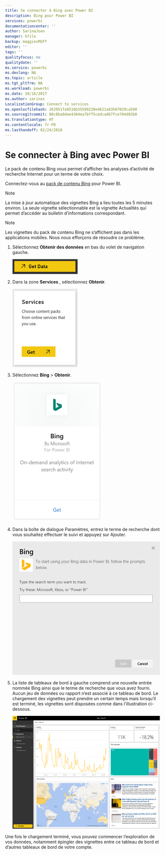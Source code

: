```yaml
---
title: Se connecter à Bing avec Power BI
description: Bing pour Power BI
services: powerbi
documentationcenter: ''
author: SarinaJoan
manager: kfile
backup: maggiesMSFT
editor: ''
tags: ''
qualityfocus: no
qualitydate: ''
ms.service: powerbi
ms.devlang: NA
ms.topic: article
ms.tgt_pltfrm: NA
ms.workload: powerbi
ms.date: 10/16/2017
ms.author: sarinas
LocalizationGroup: Connect to services
ms.openlocfilehash: 263951fa9516b35509220e4621a03567029ca590
ms.sourcegitcommit: 88c8ba8dee4384ea7bff5cedcad67fce784d92b0
ms.translationtype: HT
ms.contentlocale: fr-FR
ms.lasthandoff: 02/24/2018
---
```

# <a name="connect-to-bing-with-power-bi"></a>Se connecter à Bing avec Power BI
Le pack de contenu Bing vous permet d’afficher les analyses d’activité de recherche Internet pour un terme de votre choix.

Connectez-vous au [pack de contenu Bing](https://app.powerbi.com/groups/me/getdata/services/bing) pour Power BI.

>[!NOTE]
>La mise à jour automatique des vignettes Bing a lieu toutes les 5 minutes environ. La seule vignette sélectionnable est la vignette Actualités qui permet d’accéder au bulletin d’informations correspondant. 

>[!NOTE]
>Les vignettes du pack de contenu Bing ne s’affichent pas dans les applications mobiles. Nous nous efforçons de résoudre ce problème.

1. Sélectionnez **Obtenir des données** en bas du volet de navigation gauche.
   
    ![](media/service-connect-to-bing/getdata.png)
2. Dans la zone **Services** , sélectionnez **Obtenir**.
   
    ![](media/service-connect-to-bing/services.png)
3. Sélectionnez **Bing** > **Obtenir**.
   
    ![](media/service-connect-to-bing/bing.png)
4. Dans la boîte de dialogue Paramètres, entrez le terme de recherche dont vous souhaitez effectuer le suivi et appuyez sur Ajouter.
   
    ![](media/service-connect-to-bing/params.png)    
5. La liste de tableaux de bord à gauche comprend une nouvelle entrée nommée Bing ainsi que le terme de recherche que vous avez fourni. Aucun jeu de données ou rapport n’est associé à ce tableau de bord. Le chargement des vignettes peut prendre un certain temps mais lorsqu’il est terminé, les vignettes sont disposées comme dans l’illustration ci-dessous.
   
    ![](media/service-connect-to-bing/dashboard.png)

Une fois le chargement terminé, vous pouvez commencer l’exploration de vos données, notamment épingler des vignettes entre ce tableau de bord et d’autres tableaux de bord de votre compte.

